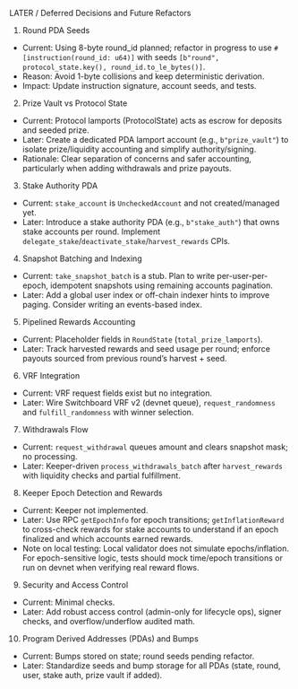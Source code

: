 LATER / Deferred Decisions and Future Refactors

1) Round PDA Seeds
- Current: Using 8-byte round_id planned; refactor in progress to use `#[instruction(round_id: u64)]` with seeds `[b"round", protocol_state.key(), round_id.to_le_bytes()]`.
- Reason: Avoid 1-byte collisions and keep deterministic derivation.
- Impact: Update instruction signature, account seeds, and tests.

2) Prize Vault vs Protocol State
- Current: Protocol lamports (ProtocolState) acts as escrow for deposits and seeded prize.
- Later: Create a dedicated PDA lamport account (e.g., `b"prize_vault"`) to isolate prize/liquidity accounting and simplify authority/signing.
- Rationale: Clear separation of concerns and safer accounting, particularly when adding withdrawals and prize payouts.

3) Stake Authority PDA
- Current: `stake_account` is `UncheckedAccount` and not created/managed yet.
- Later: Introduce a stake authority PDA (e.g., `b"stake_auth"`) that owns stake accounts per round. Implement `delegate_stake`/`deactivate_stake`/`harvest_rewards` CPIs.

4) Snapshot Batching and Indexing
- Current: `take_snapshot_batch` is a stub. Plan to write per-user-per-epoch, idempotent snapshots using remaining accounts pagination.
- Later: Add a global user index or off-chain indexer hints to improve paging. Consider writing an events-based index.

5) Pipelined Rewards Accounting
- Current: Placeholder fields in `RoundState` (`total_prize_lamports`).
- Later: Track harvested rewards and seed usage per round; enforce payouts sourced from previous round’s harvest + seed.

6) VRF Integration
- Current: VRF request fields exist but no integration.
- Later: Wire Switchboard VRF v2 (devnet queue), `request_randomness` and `fulfill_randomness` with winner selection.

7) Withdrawals Flow
- Current: `request_withdrawal` queues amount and clears snapshot mask; no processing.
- Later: Keeper-driven `process_withdrawals_batch` after `harvest_rewards` with liquidity checks and partial fulfillment.

8) Keeper Epoch Detection and Rewards
- Current: Keeper not implemented.
- Later: Use RPC `getEpochInfo` for epoch transitions; `getInflationReward` to cross-check rewards for stake accounts to understand if an epoch finalized and which accounts earned rewards.
- Note on local testing: Local validator does not simulate epochs/inflation. For epoch-sensitive logic, tests should mock time/epoch transitions or run on devnet when verifying real reward flows.

9) Security and Access Control
- Current: Minimal checks.
- Later: Add robust access control (admin-only for lifecycle ops), signer checks, and overflow/underflow audited math.

10) Program Derived Addresses (PDAs) and Bumps
- Current: Bumps stored on state; round seeds pending refactor.
- Later: Standardize seeds and bump storage for all PDAs (state, round, user, stake auth, prize vault if added).


